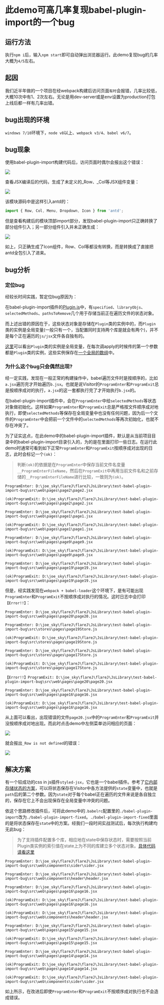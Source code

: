 此demo可高几率复现babel-plugin-import的一个bug
====

## 运行方法

执行`npm i`后，输入`npm start`即可自动弹出浏览器运行。此demo复现bug的几率大概为`4/5`左右。

## 起因

我们近半年做的一个项目在经webpack构建后访问页面`有时`会报错，几率比较低，大概10次中有1、2次左右。无论是用dev-server或是env设置为production打包上线后都一样有几率出错。

## bug出现的环境

`windows 7/10`环境下，`node v8`以上、`webpack v3/4`、`babel v6/7`。

## bug现象

使用babel-plugin-import构建代码后，访问页面时偶尔会报出这个错误：

![](images/1.png?raw=true)

查看JSX编译后的代码，生成了未定义的_Row、_Col等JSX组件变量：

![](images/2.png?raw=true)

该模块源码中是这样引入antd的：

```js
import { Row, Col, Menu, Dropdown, Icon } from 'antd';
```

但是查看构建后的模块顶部import部分，发现babel-plugin-import只正确转换了部分组件引入；另一部分组件引入并未正确生成：

![](images/3.png?raw=true)

如上，只正确生成了Icon组件，Row、Col等都没有转换，而是转换成了直接把antd全包引入了进来。

## bug分析

### 定位bug

经较长时间实践，暂定位bug原因为：

在babel-plugin-import插件的[Plugin.js](https://github.com/ant-design/babel-plugin-import/blob/master/src/Plugin.js)中，有`specified`、`libraryObjs`、`selectedMethods`、`pathsToRemove`几个用于存储当前正在遍历文件的状态对象。

而上述出错的原因在于，这些状态对象是存储在`Plugin`类的实例中的，而`Plugin`类的实例是全局变量(一般只有一个，当配置同时支持两个库是就会有两个)，并不是每个正在遍历的`js/jsx`文件各自独有的。

[这里](https://github.com/ant-design/babel-plugin-import/blob/master/src/index.js#L15)可以看出`Plugin`类的实例是全局变量，在每次调apply的时候传的第一个参数都是`Plugin`类的实例，这些实例保存在[一个全局的数组](https://github.com/ant-design/babel-plugin-import/blob/master/src/index.js#L5)中。

### 为什么这个bug只会偶然出现?

经一定实践，发现在一般正常的构建操作中，babel遍历文件时是按顺序的，比如`a.jsx`遍历完才开始遍历`b.jsx`。也就是说Visitor的`ProgramEnter`和`ProgramExit`总是按顺序成对的执行，`a.jsx`的这一套都执行完了才开始执行`b.jsx`的。

在babel-plugin-import插件中，会在`ProgramEnter`中给`selectedMethods`等状态对象做初始化。这样如果`ProgramEnter`和`ProgramExit`总是严格按文件顺序成对地执行，即使`selectedMethods`等保存在全局变量中也没有任何问题，因为后一个文件的`ProgramEnter`中会把前一个文件中的`selectedMethods`等再次初始化，也就不存在冲突了。

为了证实这点，在此demo中的babel-plugin-import插件，默认是从当前项目目录中的babel-plugin-import目录引入的，为的是在里面打印一些日志。在运行此demo时通常可看到如下正常`ProgramEnter`和`ProgramExit`按顺序成对出现的日志，此时会标记一个`(ok)`：

> 判断`(ok)`的依据是在`ProgramEnter`中保存当前文件名变量`__ProgramEnterFileName`，然后在`ProgramExit`中再用当前文件名和之前存储的`__ProgramEnterFileName`进行比较，一致则为`(ok)`。

```
ProgramEnter: D:\joe_sky\flareJ\flareJ\JsLibrary\test-babel-plugin-import-bug\src\web\pages\page2\page2.jsx

(ok)ProgramExit: D:\joe_sky\flareJ\flareJ\JsLibrary\test-babel-plugin-import-bug\src\web\pages\page2\page2.jsx

ProgramEnter: D:\joe_sky\flareJ\flareJ\JsLibrary\test-babel-plugin-import-bug\src\web\pages\page1\page1.jsx

(ok)ProgramExit: D:\joe_sky\flareJ\flareJ\JsLibrary\test-babel-plugin-import-bug\src\web\pages\page1\page1.jsx

ProgramEnter: D:\joe_sky\flareJ\flareJ\JsLibrary\test-babel-plugin-import-bug\src\web\pages\page9\page9.jsx

(ok)ProgramExit: D:\joe_sky\flareJ\flareJ\JsLibrary\test-babel-plugin-import-bug\src\web\pages\page9\page9.jsx

ProgramEnter: D:\joe_sky\flareJ\flareJ\JsLibrary\test-babel-plugin-import-bug\src\web\pages\page19\page19.jsx

(ok)ProgramExit: D:\joe_sky\flareJ\flareJ\JsLibrary\test-babel-plugin-import-bug\src\web\pages\page19\page19.jsx
```

但是，经实践发现在`webpack + babel-loader`这个环境下，是有可能出现`ProgramEnter`和`ProgramExit`不按顺序成对执行的情况。这时日志中会打印`【Error!!】`：

```
ProgramEnter: D:\joe_sky\flareJ\flareJ\JsLibrary\test-babel-plugin-import-bug\src\web\pages\page20\page20.jsx

ProgramEnter: D:\joe_sky\flareJ\flareJ\JsLibrary\test-babel-plugin-import-bug\src\stores\pages\page19Store.js

(ok)ProgramExit: D:\joe_sky\flareJ\flareJ\JsLibrary\test-babel-plugin-import-bug\src\stores\pages\page19Store.js

ProgramEnter: D:\joe_sky\flareJ\flareJ\JsLibrary\test-babel-plugin-import-bug\src\stores\pages\page17Store.js

(ok)ProgramExit: D:\joe_sky\flareJ\flareJ\JsLibrary\test-babel-plugin-import-bug\src\stores\pages\page17Store.js

【Error!!】ProgramExit: D:\joe_sky\flareJ\flareJ\JsLibrary\test-babel-plugin-import-bug\src\web\pages\page20\page20.jsx

ProgramEnter: D:\joe_sky\flareJ\flareJ\JsLibrary\test-babel-plugin-import-bug\src\web\pages\page16\page16.jsx

(ok)ProgramExit: D:\joe_sky\flareJ\flareJ\JsLibrary\test-babel-plugin-import-bug\src\web\pages\page16\page16.jsx
```

从上面可以看出，出现错误的文件`page20.jsx`中的`ProgramEnter`和`ProgramExit`并没按顺序成对地出现。而此时点击demo中左侧菜单访问相应的页面：

![](images/4.png?raw=true)

就会报出`_Row is not defined`的错误：

![](images/5.png?raw=true)

## 解决方案

有一个较成功的css in js插件`styled-jsx`，它也是一个babel插件。参考了[它内部存储状态的方案](https://github.com/zeit/styled-jsx/blob/master/src/babel.js#L274)，可以将状态保存在Visitor中各方法提供的`state`变量中，也就是`path`后的第二个参数。因为`state`对于每个babel正在遍历的文件来说是各自独立的，保存在它上不会出现保存在全局变量中冲突的问题。

依这个思路修改插件后，可将此demo中的`.babelrc`配置里的`./babel-plugin-import`改为`./babel-plugin-import-fixed`。`./babel-plugin-import-fixed`里面的是将状态保存在`state`中的方案。经我们一段时间实战测试后，每次执行构建均无此bug：

> 为了支持插件配置多个库，相应地在state中保存状态时，需要按照当前Plugin类实例的索引值在state上为不同的库建立多个状态对象。[具体代码请看这里](https://github.com/joe-sky/babel-plugin-import/blob/master/src/Plugin.js#L46)

```
ProgramEnter: D:\joe_sky\flareJ\flareJ\JsLibrary\test-babel-plugin-import-bug\src\web\components\sider\sider.jsx

ProgramEnter: D:\joe_sky\flareJ\flareJ\JsLibrary\test-babel-plugin-import-bug\src\web\components\header\header.jsx

ProgramEnter: D:\joe_sky\flareJ\flareJ\JsLibrary\test-babel-plugin-import-bug\src\web\pages\page16\page16.jsx

(ok)ProgramExit: D:\joe_sky\flareJ\flareJ\JsLibrary\test-babel-plugin-import-bug\src\web\pages\page16\page16.jsx

(ok)ProgramExit: D:\joe_sky\flareJ\flareJ\JsLibrary\test-babel-plugin-import-bug\src\web\components\header\header.jsx

ProgramEnter: D:\joe_sky\flareJ\flareJ\JsLibrary\test-babel-plugin-import-bug\src\web\pages\page15\page15.jsx

(ok)ProgramExit: D:\joe_sky\flareJ\flareJ\JsLibrary\test-babel-plugin-import-bug\src\web\pages\page15\page15.jsx

ProgramEnter: D:\joe_sky\flareJ\flareJ\JsLibrary\test-babel-plugin-import-bug\src\web\pages\page14\page14.jsx

(ok)ProgramExit: D:\joe_sky\flareJ\flareJ\JsLibrary\test-babel-plugin-import-bug\src\web\pages\page14\page14.jsx

(ok)ProgramExit: D:\joe_sky\flareJ\flareJ\JsLibrary\test-babel-plugin-import-bug\src\web\components\sider\sider.jsx
```

如上所示，在改进后即使`ProgramEnter`和`ProgramExit`不按顺序成对执行也不会造成错误。
